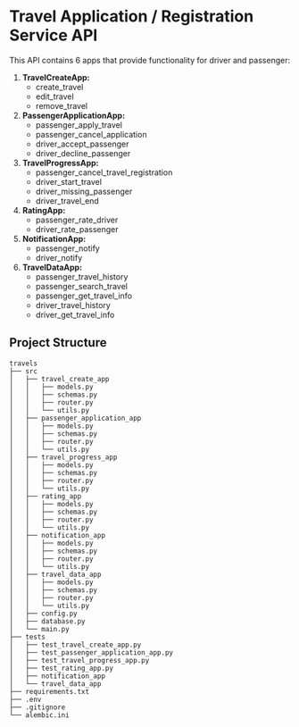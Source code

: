# Travel Application / Registration Service API
This API contains 6 apps that provide functionality for driver and passenger:
1) <b>TravelCreateApp:</b>
    - create_travel
    - edit_travel
    - remove_travel
2) <b>PassengerApplicationApp:</b>
    - passenger_apply_travel
    - passenger_cancel_application
    - driver_accept_passenger
    - driver_decline_passenger
3) <b>TravelProgressApp:</b>
    - passenger_cancel_travel_registration
    - driver_start_travel
    - driver_missing_passenger
    - driver_travel_end
4) <b>RatingApp:</b>
    - passenger_rate_driver
    - driver_rate_passenger
5) <b>NotificationApp:</b>
    - passenger_notify
    - driver_notify
6) <b>TravelDataApp:</b>
    - passenger_travel_history
    - passenger_search_travel
    - passenger_get_travel_info
    - driver_travel_history
    - driver_get_travel_info


## Project Structure
```
travels
├── src
│   ├── travel_create_app
│   │   ├── models.py
│   │   ├── schemas.py
│   │   ├── router.py
│   │   └── utils.py
│   ├── passenger_application_app
│   │   ├── models.py
│   │   ├── schemas.py
│   │   ├── router.py
│   │   └── utils.py
│   ├── travel_progress_app
│   │   ├── models.py
│   │   ├── schemas.py
│   │   ├── router.py
│   │   └── utils.py
│   ├── rating_app
│   │   ├── models.py
│   │   ├── schemas.py
│   │   ├── router.py
│   │   └── utils.py
│   ├── notification_app
│   │   ├── models.py
│   │   ├── schemas.py
│   │   ├── router.py
│   │   └── utils.py
│   ├── travel_data_app
│   │   ├── models.py
│   │   ├── schemas.py
│   │   ├── router.py
│   │   └── utils.py
│   ├── config.py
│   ├── database.py
│   └── main.py
├── tests
│   ├── test_travel_create_app.py
│   ├── test_passenger_application_app.py
│   ├── test_travel_progress_app.py
│   ├── test_rating_app.py
│   ├── notification_app
│   └── travel_data_app
├── requirements.txt
├── .env
├── .gitignore
└── alembic.ini



```